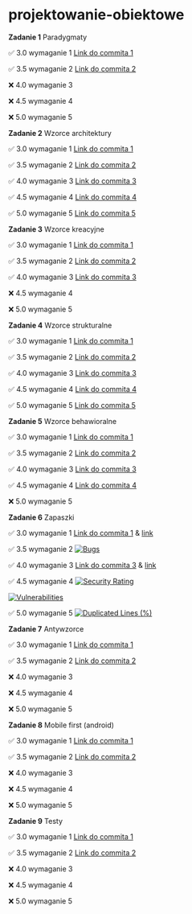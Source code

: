 # projektowanie-obiektowe

**Zadanie 1** Paradygmaty

:white_check_mark: 3.0 wymaganie 1 [Link do commita 1](https://github.com/bananky/projektowanie-obiektowe/commit/9d64cdfc3accc69c1553fcd84aa0fe33da72264b)

:white_check_mark: 3.5 wymaganie 2 [Link do commita 2](https://github.com/bananky/projektowanie-obiektowe/commit/b0ab673437e6955a9d1a4d509e652152147b94ad)

:x: 4.0 wymaganie 3 

:x: 4.5 wymaganie 4 

:x: 5.0 wymaganie 5 

**Zadanie 2** Wzorce architektury

:white_check_mark: 3.0 wymaganie 1 [Link do commita 1](https://github.com/bananky/projektowanie-obiektowe/commit/d399dfdd774a6b76f4ff5022d423350e1bbfdfc4) 

:white_check_mark: 3.5 wymaganie 2 [Link do commita 2](https://github.com/bananky/projektowanie-obiektowe/commit/ae4075924894e3cb25c1c42e0fd9fdc53d770f85) 

:white_check_mark: 4.0 wymaganie 3 [Link do commita 3](https://github.com/bananky/projektowanie-obiektowe/commit/d99b7cadffd2521eb3ec5d5913065a79f0bb68e7)

:white_check_mark: 4.5 wymaganie 4 [Link do commita 4](https://github.com/bananky/projektowanie-obiektowe/commit/0598e87bf0d63c33e907112b0217acb08d9593e5)

:white_check_mark: 5.0 wymaganie 5 [Link do commita 5](https://github.com/bananky/projektowanie-obiektowe/commit/c93888678631324be8cc340120517c281b313d21)

**Zadanie 3** Wzorce kreacyjne

:white_check_mark: 3.0 wymaganie 1 [Link do commita 1](https://github.com/bananky/projektowanie-obiektowe/commit/6285af73852605972e638e81f57bfcf0ae29f421)

:white_check_mark: 3.5 wymaganie 2 [Link do commita 2](https://github.com/bananky/projektowanie-obiektowe/commit/f1fa10c63a614a72538a11b68a2cbf9d5b3887a9)

:white_check_mark: 4.0 wymaganie 3 [Link do commita 3](https://github.com/bananky/projektowanie-obiektowe/commit/e966a800784725219ba063181227c4ed1aca9251)

:x: 4.5 wymaganie 4

:x: 5.0 wymaganie 5

**Zadanie 4** Wzorce strukturalne

:white_check_mark: 3.0 wymaganie 1 [Link do commita 1](https://github.com/bananky/projektowanie-obiektowe/commit/7c7d82d36f96416537409fd55e182b37ad291652)

:white_check_mark: 3.5 wymaganie 2 [Link do commita 2](https://github.com/bananky/projektowanie-obiektowe/commit/64f8f067b97e9f4a50670fabd34327e221fffaee)

:white_check_mark: 4.0 wymaganie 3 [Link do commita 3](https://github.com/bananky/projektowanie-obiektowe/commit/e1aa2c370f9ee7daca3ab7db98c286dd87713b4e)

:white_check_mark: 4.5 wymaganie 4 [Link do commita 4](https://github.com/bananky/projektowanie-obiektowe/commit/4a5e4754a00233cc0f8b3416dab2de4df522607f)

:white_check_mark: 5.0 wymaganie 5 [Link do commita 5](https://github.com/bananky/projektowanie-obiektowe/commit/199ce748ec643cd91d78519ddbe10bff82883941)


**Zadanie 5** Wzorce behawioralne

:white_check_mark: 3.0 wymaganie 1 [Link do commita 1](https://github.com/bananky/ebiznes/commit/c21a0be1e6c74ea23b829f47fd042b2d088c988a)

:white_check_mark: 3.5 wymaganie 2 [Link do commita 2](https://github.com/bananky/ebiznes/commit/1afbeff02d85d0959536a1159a5653e8ae8f317c)

:white_check_mark: 4.0 wymaganie 3 [Link do commita 3](https://github.com/bananky/ebiznes/commit/1afbeff02d85d0959536a1159a5653e8ae8f317c)

:white_check_mark: 4.5 wymaganie 4 [Link do commita 4](https://github.com/bananky/ebiznes/commit/fb6b613be28288fe132a80134c0a50c17766d18b)

:x: 5.0 wymaganie 5 


**Zadanie 6** Zapaszki

:white_check_mark: 3.0 wymaganie 1 [Link do commita 1](https://github.com/bananky/projektowanie-obiektowe/commit/5d7cc0fcb688d6f7d7a933424e0100414a2cf95c) & [link](https://github.com/bananky/projektowanie-obiektowe/commit/10230990a18ee93d1cfd8270d2dbe43bb26878d5)

:white_check_mark: 3.5 wymaganie 2 [![Bugs](https://sonarcloud.io/api/project_badges/measure?project=bananky_projektowanie-obiektowe&metric=bugs)](https://sonarcloud.io/summary/new_code?id=bananky_projektowanie-obiektowe)

:white_check_mark: 4.0 wymaganie 3 [Link do commita 3](https://github.com/bananky/projektowanie-obiektowe/commit/04686095f7504cb9e62597866ab67447b8509e55) & [link](https://github.com/bananky/projektowanie-obiektowe/commit/9be9d73d7b1ab569a0b1a42b4793f4b4603e7dfd)

:white_check_mark: 4.5 wymaganie 4 [![Security Rating](https://sonarcloud.io/api/project_badges/measure?project=bananky_projektowanie-obiektowe&metric=security_rating)](https://sonarcloud.io/summary/new_code?id=bananky_projektowanie-obiektowe)


[![Vulnerabilities](https://sonarcloud.io/api/project_badges/measure?project=bananky_projektowanie-obiektowe&metric=vulnerabilities)](https://sonarcloud.io/summary/new_code?id=bananky_projektowanie-obiektowe)


:white_check_mark: 5.0 wymaganie 5 [![Duplicated Lines (%)](https://sonarcloud.io/api/project_badges/measure?project=bananky_projektowanie-obiektowe&metric=duplicated_lines_density)](https://sonarcloud.io/summary/new_code?id=bananky_projektowanie-obiektowe)



**Zadanie 7** Antywzorce

:white_check_mark: 3.0 wymaganie 1 [Link do commita 1](https://github.com/bananky/projektowanie-obiektowe/commit/d26b2384e32cfecc969d36ac781f0f0459b6010d)

:white_check_mark: 3.5 wymaganie 2 [Link do commita 2](https://github.com/bananky/projektowanie-obiektowe/commit/bbe20cb356120cb4407a1240836343953f677490)

:x: 4.0 wymaganie 3 

:x: 4.5 wymaganie 4 

:x: 5.0 wymaganie 5 



**Zadanie 8** Mobile first (android)

:white_check_mark: 3.0 wymaganie 1 [Link do commita 1](https://github.com/bananky/projektowanie-obiektowe/commit/d74d8e4c79b9aa7dcb3ef32bc5a765621489842e)

:white_check_mark: 3.5 wymaganie 2 [Link do commita 2](https://github.com/bananky/projektowanie-obiektowe/commit/acd09f80b4afa9d2161589d2c175dbb4e12a800f)

:x: 4.0 wymaganie 3 

:x: 4.5 wymaganie 4 

:x: 5.0 wymaganie 5 



**Zadanie 9** Testy

:white_check_mark: 3.0 wymaganie 1 [Link do commita 1](https://github.com/bananky/projektowanie-obiektowe/commit/a80d66c02fdf6df3330a1278dd6d4c77700d2202)

:white_check_mark: 3.5 wymaganie 2 [Link do commita 2](https://github.com/bananky/projektowanie-obiektowe/commit/a80d66c02fdf6df3330a1278dd6d4c77700d2202)

:x: 4.0 wymaganie 3 

:x: 4.5 wymaganie 4 

:x: 5.0 wymaganie 5 
